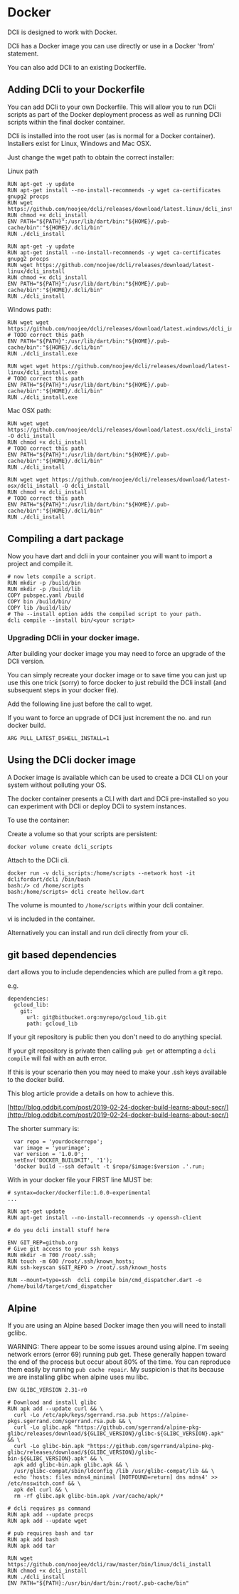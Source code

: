 # Docker

DCli is designed to work with Docker.

DCli has a Docker image you can use directly or use in a Docker 'from' statement.

You can also add DCli to an existing Dockerfile.

## Adding DCli to your Dockerfile

You can add DCli to your own Dockerfile. This will allow you to run DCli scripts as part of the Docker deployment process as well as running DCli scripts within the final docker container.

DCli is installed into the root user (as is normal for a Docker container). Installers exist for Linux, Windows and Mac OSX.

Just change the wget path to obtain the correct installer:

Linux path

```
RUN apt-get -y update
RUN apt-get install --no-install-recommends -y wget ca-certificates gnupg2 procps
RUN wget https://github.com/noojee/dcli/releases/download/latest.linux/dcli_install
RUN chmod +x dcli_install
ENV PATH="${PATH}":/usr/lib/dart/bin:"${HOME}/.pub-cache/bin":"${HOME}/.dcli/bin"
RUN ./dcli_install
```

```
RUN apt-get -y update
RUN apt-get install --no-install-recommends -y wget ca-certificates gnupg2 procps
RUN wget https://github.com/noojee/dcli/releases/download/latest-linux/dcli_install
RUN chmod +x dcli_install
ENV PATH="${PATH}":/usr/lib/dart/bin:"${HOME}/.pub-cache/bin":"${HOME}/.dcli/bin"
RUN ./dcli_install
```

Windows path:

```
RUN wget wget https://github.com/noojee/dcli/releases/download/latest.windows/dcli_install.exe
# TODO correct this path
ENV PATH="${PATH}":/usr/lib/dart/bin:"${HOME}/.pub-cache/bin":"${HOME}/.dcli/bin"
RUN ./dcli_install.exe

```

```
RUN wget wget https://github.com/noojee/dcli/releases/download/latest-linux/dcli_install.exe
# TODO correct this path
ENV PATH="${PATH}":/usr/lib/dart/bin:"${HOME}/.pub-cache/bin":"${HOME}/.dcli/bin"
RUN ./dcli_install.exe
```

Mac OSX path:

```
RUN wget wget https://github.com/noojee/dcli/releases/download/latest.osx/dcli_install -O dcli_install
RUN chmod +x dcli_install
# TODO correct this path
ENV PATH="${PATH}":/usr/lib/dart/bin:"${HOME}/.pub-cache/bin":"${HOME}/.dcli/bin"
RUN ./dcli_install

```

```
RUN wget wget https://github.com/noojee/dcli/releases/download/latest-osx/dcli_install -O dcli_install
RUN chmod +x dcli_install
# TODO correct this path
ENV PATH="${PATH}":/usr/lib/dart/bin:"${HOME}/.pub-cache/bin":"${HOME}/.dcli/bin"
RUN ./dcli_install
```

## Compiling a dart package

Now you have dart and dcli in your container you will want to import a project and compile it.

```
# now lets compile a script.
RUN mkdir -p /build/bin
RUN mkdir -p /build/lib
COPY pubspec.yaml /build
COPY bin /build/bin/
COPY lib /build/lib/
# The --install option adds the compiled script to your path.
dcli compile --install bin/<your script>
```

### Upgrading DCli in your docker image.

After building your docker image you may need to force an upgrade of the DCli version.

You can simply recreate your docker image or to save time you can just up use this one trick (sorry) to force docker to just rebuild the DCli install (and subsequent steps in your docker file).

Add the following line just before the call to wget.

If you want to force an upgrade of DCli just increment the no. and run docker build.

```
ARG PULL_LATEST_DSHELL_INSTALL=1
```

## Using the DCli docker image

A Docker image is available which can be used to create a DCli CLI on your system without polluting your OS.

The docker container presents a CLI with dart and DCli pre-installed so you can experiment with DCli or deploy DCli to system instances.

To use the container:

Create a volume so that your scripts are persistent:

```
docker volume create dcli_scripts
```

Attach to the DCli cli.

```
docker run -v dcli_scripts:/home/scripts --network host -it dclifordart/dcli /bin/bash
bash:/> cd /home/scripts
bash:/home/scripts> dcli create hellow.dart
```

The volume is mounted to `/home/scripts` within your dcli container.

vi is included in the container.

Alternatively you can install and run dcli directly from your cli.

## git based dependencies

dart allows you to include dependencies which are pulled from a git repo.

e.g.

```
dependencies:
  gcloud_lib: 
    git: 
      url: git@bitbucket.org:myrepo/gcloud_lib.git 
      path: gcloud_lib
```

If your git repository is public then you don't need to do anything special.

If your git repository is private then calling `pub get` or attempting a `dcli compile` will fail with an auth error.

If this is your scenario then you may need to make your .ssh keys available to the docker build.

This blog article provide a details on how to achieve this.

[http://blog.oddbit.com/post/2019-02-24-docker-build-learns-about-secr/](http://blog.oddbit.com/post/2019-02-24-docker-build-learns-about-secr/)

The shorter summary is:

```
  var repo = 'yourdockerrepo';
  var image = 'yourimage';
  var version = '1.0.0';
  setEnv('DOCKER_BUILDKIT', '1');
  'docker build --ssh default -t $repo/$image:$version .'.run;
```

With in your docker file your FIRST line MUST be:

```
# syntax=docker/dockerfile:1.0.0-experimental
...

RUN apt-get update
RUN apt-get install --no-install-recommends -y openssh-client

# do you dcli install stuff here

ENV GIT_REP=github.org
# Give git access to your ssh keays
RUN mkdir -m 700 /root/.ssh; 
RUN touch -m 600 /root/.ssh/known_hosts; 
RUN ssh-keyscan $GIT_REPO > /root/.ssh/known_hosts

RUN --mount=type=ssh  dcli compile bin/cmd_dispatcher.dart -o  /home/build/target/cmd_dispatcher
```

## Alpine

If you are using an Alpine based Docker image then you will need to install gclibc.

WARNING: There appear to be some issues around using alpine. I'm seeing network errors (error 69) running pub get. These generally happen toward the end of the process but occur about 80% of the time. You can reproduce them easily by running `pub cache repair`. My suspicion is that its because we are installing glibc when alpine uses mu libc.

```
ENV GLIBC_VERSION 2.31-r0

# Download and install glibc
RUN apk add --update curl && \
  curl -Lo /etc/apk/keys/sgerrand.rsa.pub https://alpine-pkgs.sgerrand.com/sgerrand.rsa.pub && \
  curl -Lo glibc.apk "https://github.com/sgerrand/alpine-pkg-glibc/releases/download/${GLIBC_VERSION}/glibc-${GLIBC_VERSION}.apk" && \
  curl -Lo glibc-bin.apk "https://github.com/sgerrand/alpine-pkg-glibc/releases/download/${GLIBC_VERSION}/glibc-bin-${GLIBC_VERSION}.apk" && \
  apk add glibc-bin.apk glibc.apk && \
  /usr/glibc-compat/sbin/ldconfig /lib /usr/glibc-compat/lib && \
  echo 'hosts: files mdns4_minimal [NOTFOUND=return] dns mdns4' >> /etc/nsswitch.conf && \
  apk del curl && \
  rm -rf glibc.apk glibc-bin.apk /var/cache/apk/*

# dcli requires ps command 
RUN apk add --update procps
RUN apk add --update wget

# pub requires bash and tar
RUN apk add bash
RUN apk add tar

RUN wget https://github.com/noojee/dcli/raw/master/bin/linux/dcli_install
RUN chmod +x dcli_install
RUN ./dcli_install
ENV PATH="${PATH}:/usr/bin/dart/bin:/root/.pub-cache/bin"
```
